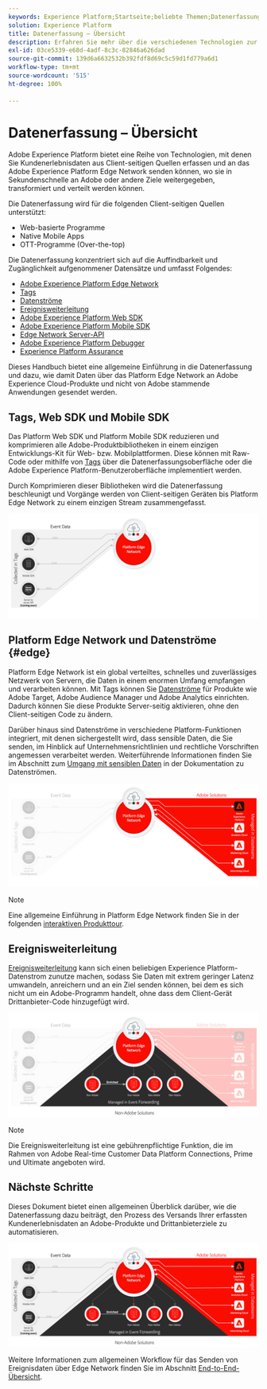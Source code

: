 ```yaml
---
keywords: Experience Platform;Startseite;beliebte Themen;Datenerfassung;Start;Web-SDK
solution: Experience Platform
title: Datenerfassung – Übersicht
description: Erfahren Sie mehr über die verschiedenen Technologien zur Erfassung von Daten zu Kundenerlebnissen in Adobe Experience Platform.
exl-id: 03ce5339-e68d-4adf-8c3c-82846a626dad
source-git-commit: 139d6a6632532b392fdf8d69c5c59d1fd779a6d1
workflow-type: tm+mt
source-wordcount: '515'
ht-degree: 100%

---
```


# Datenerfassung – Übersicht

Adobe Experience Platform bietet eine Reihe von Technologien, mit denen Sie Kundenerlebnisdaten aus Client-seitigen Quellen erfassen und an das Adobe Experience Platform Edge Network senden können, wo sie in Sekundenschnelle an Adobe oder andere Ziele weitergegeben, transformiert und verteilt werden können.

Die Datenerfassung wird für die folgenden Client-seitigen Quellen unterstützt:

* Web-basierte Programme
* Native Mobile Apps
* OTT-Programme (Over-the-top)

Die Datenerfassung konzentriert sich auf die Auffindbarkeit und Zugänglichkeit aufgenommener Datensätze und umfasst Folgendes:

* [Adobe Experience Platform Edge Network](https://experienceleague.adobe.com/docs/web-sdk-learn/tutorials/introduction-to-web-sdk-and-edge-network.html?lang=de)
* [Tags](../tags/home.md)
* [Datenströme](../datastreams/overview.md)
* [Ereignisweiterleitung](../tags/ui/event-forwarding/overview.md)
* [Adobe Experience Platform Web SDK](../edge/home.md)
* [Adobe Experience Platform Mobile SDK](https://developer.adobe.com/client-sdks/documentation/)
* [Edge Network Server-API](../server-api/overview.md)
* [Adobe Experience Platform Debugger](https://chrome.google.com/webstore/detail/adobe-experience-platform/bfnnokhpnncpkdmbokanobigaccjkpob?hl=de)
* [Experience Platform Assurance](../assurance/home.md)


Dieses Handbuch bietet eine allgemeine Einführung in die Datenerfassung und dazu, wie damit Daten über das Platform Edge Network an Adobe Experience Cloud-Produkte und nicht von Adobe stammende Anwendungen gesendet werden.

## Tags, Web SDK und Mobile SDK

Das Platform Web SDK und Platform Mobile SDK reduzieren und komprimieren alle Adobe-Produktbibliotheken in einem einzigen Entwicklungs-Kit für Web- bzw. Mobilplattformen. Diese können mit Raw-Code oder mithilfe von [Tags](../tags/home.md) über die Datenerfassungsoberfläche oder die Adobe Experience Platform-Benutzeroberfläche implementiert werden.

Durch Komprimieren dieser Bibliotheken wird die Datenerfassung beschleunigt und Vorgänge werden von Client-seitigen Geräten bis Platform Edge Network zu einem einzigen Stream zusammengefasst.

![Tags, Web SDK, Mobile SDK](./images/home/tags-sdks.png)

## Platform Edge Network und Datenströme {#edge}

Platform Edge Network ist ein global verteiltes, schnelles und zuverlässiges Netzwerk von Servern, die Daten in einem enormen Umfang empfangen und verarbeiten können. Mit Tags können Sie [Datenströme](../datastreams/overview.md) für Produkte wie Adobe Target, Adobe Audience Manager und Adobe Analytics einrichten. Dadurch können Sie diese Produkte Server-seitig aktivieren, ohne den Client-seitigen Code zu ändern.

Darüber hinaus sind Datenströme in verschiedene Platform-Funktionen integriert, mit denen sichergestellt wird, dass sensible Daten, die Sie senden, im Hinblick auf Unternehmensrichtlinien und rechtliche Vorschriften angemessen verarbeitet werden. Weiterführende Informationen finden Sie im Abschnitt zum [Umgang mit sensiblen Daten](../datastreams/overview.md#sensitive) in der Dokumentation zu Datenströmen.

![Datenströme und Adobe-Lösungen](./images/home/adobe-solutions.png)

>[!NOTE]
>
>Eine allgemeine Einführung in Platform Edge Network finden Sie in der folgenden [interaktiven Produkttour](https://adobe-ideacloud.forgedx.com/adobe-adobe-edge-collection/adobe-experience-edge/public/mx?SUID=hgb1a48ICSCpbM6MzBYHbxnsh9DgjUy1).

## Ereignisweiterleitung

[Ereignisweiterleitung](../tags/ui/event-forwarding/overview.md) kann sich einen beliebigen Experience Platform-Datenstrom zunutze machen, sodass Sie Daten mit extrem geringer Latenz umwandeln, anreichern und an ein Ziel senden können, bei dem es sich nicht um ein Adobe-Programm handelt, ohne dass dem Client-Gerät Drittanbieter-Code hinzugefügt wird.

![Ereignisweiterleitung](./images/home/event-forwarding.png)

>[!NOTE]
>
>Die Ereignisweiterleitung ist eine gebührenpflichtige Funktion, die im Rahmen von Adobe Real-time Customer Data Platform Connections, Prime und Ultimate angeboten wird.

## Nächste Schritte

Dieses Dokument bietet einen allgemeinen Überblick darüber, wie die Datenerfassung dazu beiträgt, den Prozess des Versands Ihrer erfassten Kundenerlebnisdaten an Adobe-Produkte und Drittanbieterziele zu automatisieren.

![Datenerfassungs-Framework](./images/home/collection.png)

Weitere Informationen zum allgemeinen Workflow für das Senden von Ereignisdaten über Edge Network finden Sie im Abschnitt [End-to-End-Übersicht](./e2e.md).
